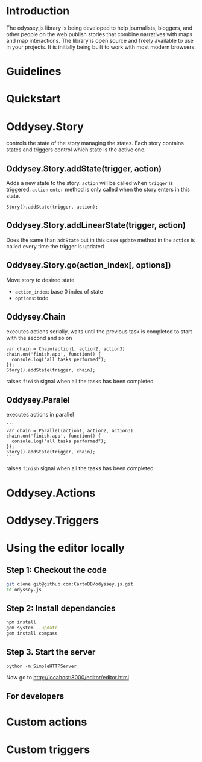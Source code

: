 
# Introduction

The odyssey.js library is being developed to help journalists, bloggers, and other people on the web publish stories that combine narratives with maps and map interactions. The library is open source and freely available to use in your projects. It is initially being built to work with most modern browsers.

# Guidelines

# Quickstart

# Oddysey.Story

controls the state of the story managing the states. Each story contains states and triggers control
which state is the active one.

## Oddysey.Story.addState(trigger, action)
Adds a new state to the story. `action` will be called when `trigger` is triggered. `action`
`enter` method is only called when the story enters in this state.

  ```
  Story().addState(trigger, action);
  ```

## Oddysey.Story.addLinearState(trigger, action)
Does the same than `addState` but in this case `update` method in the `action` is called every time
the trigger is updated

## Oddysey.Story.go(action_index[, options])

Move story to desired state 
  * ``action_index``: base 0 index of state
  * ``options``: todo


## Oddysey.Chain

executes actions serially, waits until the previous task is completed to start with the second and so on

  ```
  var chain = Chain(action1, action2, action3)
  chain.on('finish.app', function() {
    console.log("all tasks performed");
  });
  Story().addState(trigger, chain);
  ```

raises `finish` signal when all the tasks has been completed

## Oddysey.Paralel

executes actions in parallel

    ```
    var chain = Parallel(action1, action2, action3)
    chain.on('finish.app', function() {
      console.log("all tasks performed");
    });
    Story().addState(trigger, chain);
    ```

raises `finish` signal when all the tasks has been completed

# Oddysey.Actions
# Oddysey.Triggers 

# Using the editor locally

## Step 1: Checkout the code

```sh
git clone git@github.com:CartoDB/odyssey.js.git
cd odyssey.js
```

## Step 2: Install dependancies

```sh
npm install
gem system --update
gem install compass
```

## Step 3. Start the server

```
python -m SimpleHTTPServer
```

Now go to [http://locahost:8000/editor/editor.html](http://locahost:8000/editor/editor.html)

## For developers

### 



# Custom actions
# Custom triggers 

